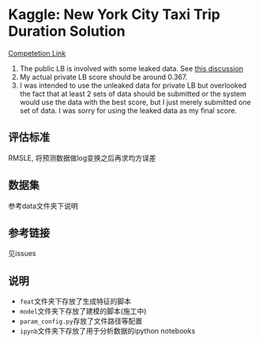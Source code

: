 # Kaggle: New York City Taxi Trip Duration Solution

[Competetion Link](https://www.kaggle.com/c/nyc-taxi-trip-duration)

1. The public LB is involved with some leaked data. See [this discussion](https://www.kaggle.com/c/nyc-taxi-trip-duration/discussion/39545)
2. My actual private LB score should be around 0.367.
3. I was intended to use the unleaked data for private LB but overlooked the fact that at least 2 sets of data should be submitted or the system would use the data with the best score, but I just merely submitted one set of data. I was sorry for using the leaked data as my final score.

## 评估标准
RMSLE, 将预测数据做log变换之后再求均方误差

## 数据集
参考data文件夹下说明

## 参考链接
见issues

## 说明
 - `feat`文件夹下存放了生成特征的脚本
 - `model`文件夹下存放了建模的脚本(施工中)
 - `param_config.py`存放了文件路径等配置
 - `ipynb`文件夹下存放了用于分析数据的ipython notebooks
